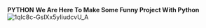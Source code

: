 **PYTHON**
**We Are Here To Make Some Funny Project With Python**
![1qIc8c-GslXx5yIiudcvU_A](https://github.com/user-attachments/assets/4c056ac1-1198-4e42-8593-0a82095c0b3e)
